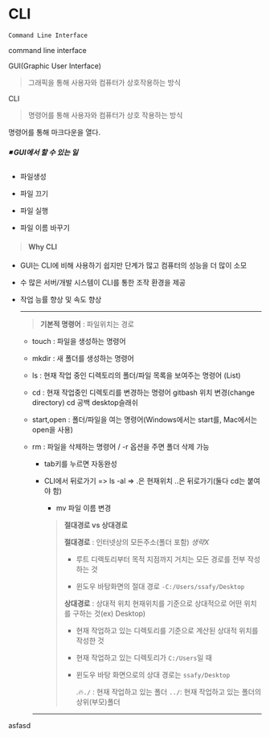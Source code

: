 # CLI

```
Command Line Interface
```

command line interface

GUI(Graphic User Interface)

> 그래픽을 통해 사용자와 컴퓨터가 상호작용하는 방식

CLI

> 명령어를 통해 사용자와 컴퓨터가 상호 작용하는 방식

명령어를 통해 마크다운을 열다.

##### ◾ GUI에서 할 수 있는 일

- 파일생성

- 파일 끄기

- 파일 실행

- 파일 이름 바꾸기

> #### Why CLI

- GUI는 CLI에 비해 사용하기 쉽지만 단계가 많고 컴퓨터의 성능을 더 많이 소모

- 수 많은 서버/개발 시스템이 CLI를 통한 조작 환경을 제공

- 작업 능률 향상 및 속도 향상
  
  ---
  
  > **기본적 명령어** : 파일위치는 경로
  
  - touch : 파일을 생성하는 명령어
  
  - mkdir : 새 폴더를 생성하는 명령어
  
  - ls : 현재 작업 중인 디렉토리의 폴더/파일 목록을 보여주는 명령어 (List)
  
  - cd : 현재 작업중인 디렉토리를 변경하는 명령어 gitbash 위치 변경(change directory) cd 공백 desktop슬래쉬
  
  - start,open : 폴더/파일을 여는 명령어(Windows에서는 start를, Mac에서는 open을 사용)
  
  - rm : 파일을 삭제하는 명령어 / -r 옵션을 주면 폴더 삭제 가능
    
    - tab키를 누르면 자동완성
    
    - CLI에서 뒤로가기 => ls -al => .은 현재위치 ..은 뒤로가기(둘다 cd는 붙여야 함)
      
      - mv 파일 이름 변경
      
      > **절대경로 vs 상대경로**
      > 
      > **절대경로** : 인터넷상의 모든주소(폴더 포함) *생략X*
      > 
      > - 루트 디렉토리부터 목적 지점까지 거치는 모든 경로를 전부 작성하는 것
      > 
      > - 윈도우 바탕화면의 절대 경로 `-C:/Users/ssafy/Desktop`
      > 
      > **상대경로** : 상대적 위치 현재위치를 기준으로 상대적으로 어떤 위치를 구하는 것(ex) Desktop) 
      > 
      > - 현재 작업하고 있는 디렉토리를 기준으로 계산된 상대적 위치를 작성한 것
      > 
      > - 현재 작업하고 있는 디렉토리가 `C:/Users`일 때
      > 
      > - 윈도우 바탕 화면으로의 상대 경로는 `ssafy/Desktop`
      >   
      >   .🔥`./` : 현재 작업하고 있는 폴더 `../`: 현재 작업하고 있는 폴더의 상위(부모)폴더
    
    ---

asfasd
